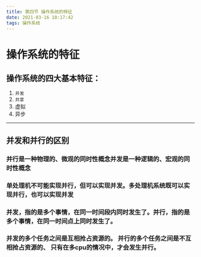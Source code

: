 ```yaml
---
title: 第四节 操作系统的特征
date: 2021-03-16 10:17:42
tags: 操作系统
---
```


# 操作系统的特征

## 操作系统的四大基本特征：
1. ```并发```
2. ```共享```
3. 虚拟
4. 异步

---

## 并发和并行的区别

### 并行是一种物理的、微观的同时性概念并发是一种逻辑的、宏观的同时性概念
<!-- more -->
### 单处理机不可能实现并行，但可以实现并发。多处理机系统既可以实现并行，也可以实现并发

### 并发，指的是多个事情，在同一时间段内同时发生了。并行，指的是多个事情，在同一时间点上同时发生了。 

### 并发的多个任务之间是互相抢占资源的。 并行的多个任务之间是不互相抢占资源的、 只有在多cpu的情况中，才会发生并行。

